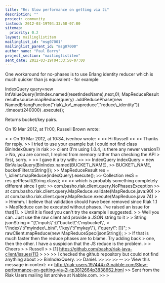 ```yaml
---
title: "Re: Slow performance on getting via 2i"
description: ""
project: community
lastmod: 2012-03-19T04:33:50-07:00
sitemap:
  priority: 0.2
layout: mailinglistitem
mailinglist_id: "msg07001"
mailinglist_parent_id: "msg07000"
author_name: "Paul Barry"
project_section: "mailinglistitem"
sent_date: 2012-03-19T04:33:50-07:00
---
```



One workaround for no-phases is to use Erlang identity reducer which is much 
quicker than js equivalent - for example 

 IndexQuery query=new IntValueQuery(IntIndex.named(resetIndexName),next,0);
 MapReduceResult result=source.mapReduce(query)
 .addReducePhase(new 
NamedErlangFunction("riak\\_kv\\_mapreduce","reduce\\_identity"))
 .timeout(240000)
 .execute();

Returns bucket/key pairs.

On 19 Mar 2012, at 11:00, Russell Brown wrote:

&gt; 
&gt; On 19 Mar 2012, at 10:34, ivenhov wrote:
&gt; 
&gt;&gt; Hi Russell
&gt;&gt; 
&gt;&gt; Thanks for reply.
&gt;&gt; I tried to use your example but I could not find class BinIndexQuery in riak
&gt;&gt; client (I'm using 1.0.4, is there any newer version?)
&gt; No, you are correct, I replied from memory rather than checking the API 
&gt; first, sorry.
&gt; 
&gt;&gt; I gave it a try with:
&gt;&gt; 
&gt;&gt; IndexQuery indexQuery = new BinValueQuery(BinIndex.named(BUCKET\\_NAME),
&gt;&gt; BUCKET\\_NAME, bucketFilter.toString());
&gt;&gt; MapReduceResult res = \\_iclient.mapReduce(indexQuery).execute(); 
&gt;&gt; Collection resS = res.getResult(String.class);
&gt;&gt; 
&gt;&gt; which is probably something completely different since I got:
&gt;&gt; com.basho.riak.client.query.NoPhasesException
&gt;&gt; at com.basho.riak.client.query.MapReduce.validate(MapReduce.java:90)
&gt;&gt; at com.basho.riak.client.query.MapReduce.execute(MapReduce.java:74)
&gt; 
&gt; Hmmm. I believe that validation should have been removed since Riak 1.1 
&gt; MapReduce can be executed without phases. I've raised an issue for that[1]. 
&gt; Until it is fixed you can't try the example I suggested.
&gt; 
&gt; Well you can. Just use the raw client and provide a JSON string to it
&gt; 
&gt; String jsonString = "{\\"inputs\\":{\\"bucket\\":\\"mybucket\\", 
&gt; \\"index\\":\\"myindex\\_bin\\", \\"key\\":\\"mykey\\"}, \\"query\\": []}";
&gt; rawClient.mapReduce(new MapReduceSpec(jsonString));
&gt; 
&gt; If that is much faster then the reduce phases are to blame. Try adding back 
&gt; one, then the other. I have a suspicion that the JS reduce is the problem.
&gt; 
&gt; Cheers
&gt; 
&gt; Russell
&gt; 
&gt; [1] https://github.com/basho/riak-java-client/issues/113
&gt; 
&gt;&gt; 
&gt;&gt; I checked the github repository but could not find anything about
&gt;&gt; BinIndexQuery.
&gt;&gt; Daniel.
&gt;&gt; 
&gt;&gt; 
&gt;&gt; --
&gt;&gt; View this message in context: 
&gt;&gt; http://riak-users.197444.n3.nabble.com/Slow-performance-on-getting-via-2i-tp3812664p3838662.html
&gt;&gt; Sent from the Riak Users mailing list archive at Nabble.com.
&gt;&gt; 
&gt; 
